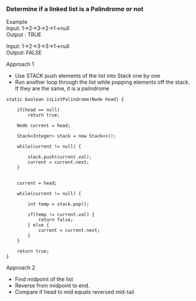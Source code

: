 ### Determine if a linked list is a Palindrome or not

Example  
Input:  1->2->3->2->1->null   
Output : TRUE

Input: 1->2->3->3->1->null  
Output: FALSE

Approach 1
- Use STACK push elements of the list into Stack one by one
- Run another loop through the list while popping elements off the stack. If they are the same, it is a palindrome

````
static boolean isListPalindrome(Node head) {
    
    if(head == null)
        return true;
        
    Node current = head;
    
    Stack<Integer> stack = new Stack<>();
    
    while(current != null) {
        
        stack.push(current.val);
        current = current.next;
    }
    
   
    current = head;
         
    while(current != null) {
        
        int temp = stack.pop();
        
        if(temp != current.val) {
            return false;
        } else {
            current = current.next;
        }
    }
    
    return true;
}
````

Approach 2
- Find midpoint of the list
- Reverse from midpoint to end.
- Compare if head to mid equals reversed mid-tail

